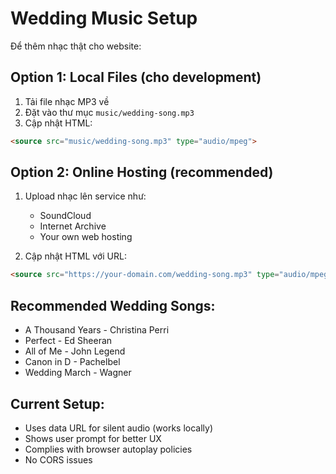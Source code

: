 # Wedding Music Setup

Để thêm nhạc thật cho website:

## Option 1: Local Files (cho development)
1. Tải file nhạc MP3 về
2. Đặt vào thư mục `music/wedding-song.mp3`
3. Cập nhật HTML:
```html
<source src="music/wedding-song.mp3" type="audio/mpeg">
```

## Option 2: Online Hosting (recommended)
1. Upload nhạc lên service như:
   - SoundCloud
   - Internet Archive
   - Your own web hosting

2. Cập nhật HTML với URL:
```html
<source src="https://your-domain.com/wedding-song.mp3" type="audio/mpeg">
```

## Recommended Wedding Songs:
- A Thousand Years - Christina Perri
- Perfect - Ed Sheeran  
- All of Me - John Legend
- Canon in D - Pachelbel
- Wedding March - Wagner

## Current Setup:
- Uses data URL for silent audio (works locally)
- Shows user prompt for better UX
- Complies with browser autoplay policies
- No CORS issues
